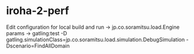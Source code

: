 # iroha-2-perf

Edit configuration for local
build and run -> jp.co.soramitsu.load.Engine
params -> gatling:test -D gatling.simulationClass=jp.co.soramitsu.load.simulation.DebugSimulation -Dscenario=FindAllDomain 
